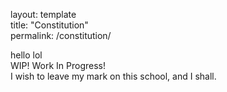 layout: template  
title: "Constitution"  
permalink: /constitution/  

hello lol  
WIP! Work In Progress!  
I wish to leave my mark on this school, and I shall.
